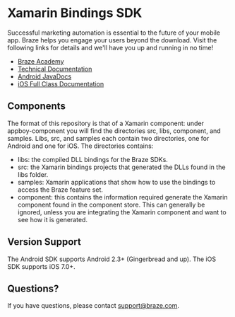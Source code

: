 <!--- ![Braze Logo](https://github.com/Appboy/appboy-xamarin-bindings/blob/master/braze-logo.png) -->

# Xamarin Bindings SDK

Successful marketing automation is essential to the future of your mobile app. Braze helps you engage your users beyond the download. Visit the following links for details and we'll have you up and running in no time!

- [Braze Academy](http://www.braze.com/academy "Braze Academy")
- [Technical Documentation](http://documentation.braze.com "Braze Technical Documentation")
- [Android JavaDocs](http://appboy.github.io/appboy-android-sdk/javadocs/ "Braze Android SDK Class Documentation")
- [iOS Full Class Documentation](http://appboy.github.io/appboy-ios-sdk/docs/annotated.html "Braze iOS SDK Class Documentation")

## Components

The format of this repository is that of a Xamarin component:  under appboy-component you will find the directories src, 
libs, component, and samples.  Libs, src, and samples each contain two directories, one for Android and one for iOS.  The directories
contains:

- libs:  the compiled DLL bindings for the Braze SDKs.
- src:  the Xamarin bindings projects that generated the DLLs found in the libs folder.
- samples:  Xamarin applications that show how to use the bindings to access the Braze feature set.
- component:  this contains the information required generate the Xamarin component found in the component store. This can 
generally be ignored, unless you are integrating the Xamarin component and want to see how it is generated.

## Version Support

The Android SDK supports Android 2.3+ (Gingerbread and up).  The iOS SDK supports iOS 7.0+.

## Questions?

If you have questions, please contact [support@braze.com](mailto:support@braze.com).
